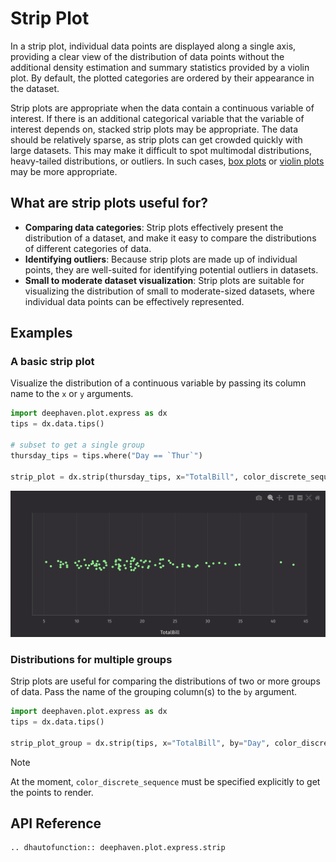 # Strip Plot

In a strip plot, individual data points are displayed along a single axis, providing a clear view of the distribution of data points without the additional density estimation and summary statistics provided by a violin plot. By default, the plotted categories are ordered by their appearance in the dataset.

Strip plots are appropriate when the data contain a continuous variable of interest. If there is an additional categorical variable that the variable of interest depends on, stacked strip plots may be appropriate. The data should be relatively sparse, as strip plots can get crowded quickly with large datasets. This may make it difficult to spot multimodal distributions, heavy-tailed distributions, or outliers. In such cases, [box plots](box.md) or [violin plots](violin.md) may be more appropriate.

## What are strip plots useful for?

- **Comparing data categories**: Strip plots effectively present the distribution of a dataset, and make it easy to compare the distributions of different categories of data.
- **Identifying outliers**: Because strip plots are made up of individual points, they are well-suited for identifying potential outliers in datasets.
- **Small to moderate dataset visualization**: Strip plots are suitable for visualizing the distribution of small to moderate-sized datasets, where individual data points can be effectively represented.

## Examples

### A basic strip plot

Visualize the distribution of a continuous variable by passing its column name to the `x` or `y` arguments.

```python order=strip_plot,thursday_tips,tips
import deephaven.plot.express as dx
tips = dx.data.tips()

# subset to get a single group
thursday_tips = tips.where("Day == `Thur`")

strip_plot = dx.strip(thursday_tips, x="TotalBill", color_discrete_sequence=["lightgreen"])
```

![Strip Plot Basic Example](./_assets/strip_plot.png)

### Distributions for multiple groups

Strip plots are useful for comparing the distributions of two or more groups of data. Pass the name of the grouping column(s) to the `by` argument.

```python order=strip_plot_group,tips
import deephaven.plot.express as dx
tips = dx.data.tips()

strip_plot_group = dx.strip(tips, x="TotalBill", by="Day", color_discrete_sequence=["lightgreen", "lightblue", "goldenrod", "lightcoral"])
```

> [!NOTE]
> At the moment, `color_discrete_sequence` must be specified explicitly to get the points to render.

## API Reference

```{eval-rst}
.. dhautofunction:: deephaven.plot.express.strip
```

